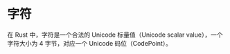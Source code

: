 # 字符

在 Rust 中，字符是一个合法的 Unicode 标量值（Unicode scalar value），一个字符大小为 4 字节，对应一个 Unicode 码位（CodePoint）。

